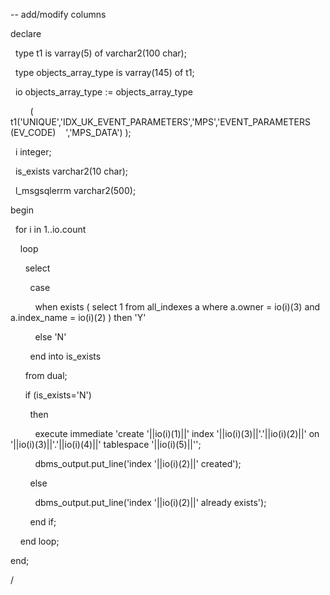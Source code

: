 -- add/modify columns

declare

  type t1 is varray(5) of varchar2(100 char);

  type objects_array_type is varray(145) of t1;

  io objects_array_type := objects_array_type

        ( t1('UNIQUE','IDX_UK_EVENT_PARAMETERS','MPS','EVENT_PARAMETERS (EV_CODE)    ','MPS_DATA') );

  i integer;

  is_exists varchar2(10 char);

  l_msgsqlerrm varchar2(500);

begin

  for i in 1..io.count

    loop

      select

        case

          when exists ( select 1 from all_indexes a where a.owner = io(i)(3) and a.index_name = io(i)(2) ) then 'Y'

          else 'N'

        end into is_exists

      from dual;

      if (is_exists='N')

        then

          execute immediate 'create '||io(i)(1)||' index '||io(i)(3)||'.'||io(i)(2)||' on '||io(i)(3)||'.'||io(i)(4)||' tablespace '||io(i)(5)||'';  

          dbms_output.put_line('index '||io(i)(2)||' created');

        else

          dbms_output.put_line('index '||io(i)(2)||' already exists');

        end if;

    end loop;      

end;

/